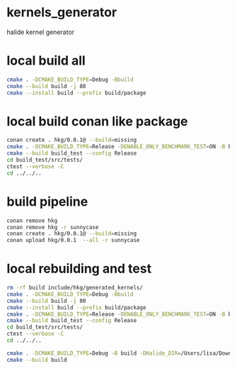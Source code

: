 # kernels_generator
halide kernel generator

# local build all
```sh
cmake . -DCMAKE_BUILD_TYPE=Debug -Bbuild
cmake --build build -j 80
cmake --install build --prefix build/package
```

# local build conan like package

```sh
conan create . hkg/0.0.1@ --build=missing
cmake . -DCMAKE_BUILD_TYPE=Release -DENABLE_ONLY_BENCHMARK_TEST=ON -B build_test
cmake --build build_test --config Release
cd build_test/src/tests/
ctest --verbose -C
cd ../../..
```

# build pipeline
```sh
conan remove hkg
conan remove hkg -r sunnycase
conan create . hkg/0.0.1@ --build=missing
conan upload hkg/0.0.1  --all -r sunnycase 
```

# local rebuilding and test

```sh
rm -rf build include/hkg/generated_kernels/ 
cmake . -DCMAKE_BUILD_TYPE=Debug -Bbuild
cmake --build build -j 80
cmake --install build --prefix build/package
cmake . -DCMAKE_BUILD_TYPE=Release -DENABLE_ONLY_BENCHMARK_TEST=ON -B build_test -Dhkg_DIR=build/package/lib/cmake
cmake --build build_test --config Release
cd build_test/src/tests/
ctest --verbose -C
cd ../../..
```

```sh
cmake . -DCMAKE_BUILD_TYPE=Debug -B build -DHalide_DIR=/Users/lisa/Downloads/Halide-12.0.1-arm-64-osx/lib/cmake/Halide -DHalideHelpers_DIR=/Users/lisa/Downloads/Halide-12.0.1-arm-64-osx/lib/cmake/HalideHelpers -DENABLE_BENCHMARK=OFF -DENABLE_TEST=OFF 
cmake --build build
```